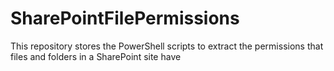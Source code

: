 # SharePointFilePermissions
This repository stores the PowerShell scripts to extract the permissions that files and folders in a SharePoint site  have
